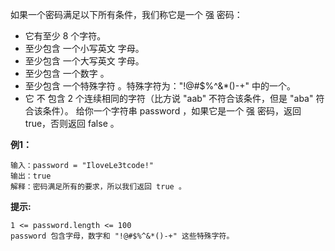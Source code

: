 如果一个密码满足以下所有条件，我们称它是一个 强 密码：

- 它有至少 8 个字符。
- 至少包含 一个小写英文 字母。
- 至少包含 一个大写英文 字母。
- 至少包含 一个数字 。
- 至少包含 一个特殊字符 。特殊字符为："!@#$%^&*()-+" 中的一个。
- 它 不 包含 2 个连续相同的字符（比方说 "aab" 不符合该条件，但是 "aba" 符合该条件）。
给你一个字符串 password ，如果它是一个 强 密码，返回 true，否则返回 false 。

**例1：**
```
输入：password = "IloveLe3tcode!"
输出：true
解释：密码满足所有的要求，所以我们返回 true 。
```

**提示:**
```
1 <= password.length <= 100
password 包含字母，数字和 "!@#$%^&*()-+" 这些特殊字符。
```

